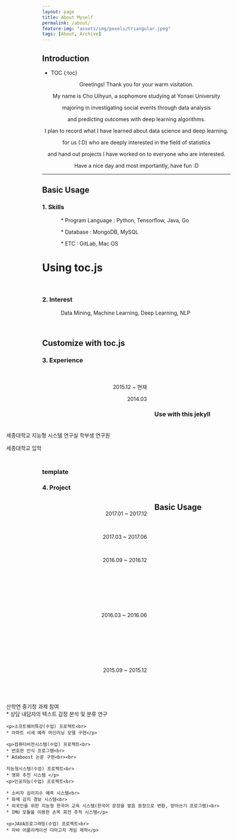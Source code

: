 ```yaml
---
layout: page
title: About Myself
permalink: /about/
feature-img: "assets/img/pexels/triangular.jpeg"
tags: [About, Archive]
---
```


<style>
.text{text-indent: 50px;}
#jb-sidebar{width: 260px;padding: 20px;margin-bottom: 10px;float: left;border: 0px;text-align: right;}
#jb-content{width: 580px;padding: 20px;margin-bottom: 10px;float: right;border: 0px;}
@media ( min-width: 481px )
{
  #jb-sidebar { width: 260px; float: left; }
  #jb-content { width: 580px; float: right; }
}
</style>

## Introduction <!--more-->
* TOC
{:toc}

<center>

<p></p>

<p>Greetings! Thank you for your warm visitation.</p>

<p>My name is Cho Uihyun, a sophomore studying at Yonsei University</p>

<p>majoring in investigating social events through data analysis</p>

<p>and predicting outcomes with deep learning algorithms.</p>

<p>I plan to record what I have learned about data science and deep learning.</p>

<p>for us (:D) who are deeply interested in the field of statistics</p>

<p>and hand out projects I have worked on to everyone who are interested.</p>

<p>Have a nice day and most importantly, have fun :D</p>

</center>

---------------------------
## Basic Usage

<h3>1. Skills</h3>

 <p class="text"> * Program Language : Python, Tensorflow, Java, Go</p>

 <p class="text"> * Database : MongoDB, MySQL</p>

 <p class="text"> * ETC : GitLab, Mac OS</p>

# Using toc.js

<br>
<h3>2. Interest</h3>


   <p class="text"> Data Mining, Machine Learning, Deep Learning, NLP </p>

<br>

## Customize with toc.js

<h3>3. Experience</h3>

<div id="jb-sidebar">
	<p>2015.12 ~ 현재</p>
    <p>2014.03</p>
</div>

<div id="jb-content">
    <p>세종대학교 지능형 시스템 연구실 학부생 연구원</p>
    <p>세종대학교 입학</p>
</div>

<br><br><br><br><br>

### Use with this jekyll template

<h3>4. Project</h3>
<div id="jb-sidebar">
	<p>2017.01 ~ 2017.12</p>
	<br>
    <p>2017.03 ~ 2017.06</p>
    <br>
    <p>2016.09 ~ 2016.12</p>
    <br><br><br><br><br><br>
    <p>2016.03 ~ 2016.06</p>
    <br><br><br><br><br><br>
    <p>2015.09 ~ 2015.12</p>
</div>

## Basic Usage

<div id="jb-content">
    <p>산학연 중기청 과제 참여<br>
	* 상담 내담자의 텍스트 감정 분석 및 분류 연구</p>

    <p>소프트웨어특강(수업) 프로젝트<br>
    * 아파트 시세 예측 머신러닝 모델 구현</p>

    <p>컴퓨터비전시스템(수업) 프로젝트<br>
    * 번호판 인식 프로그램<br>
    * Adaboost 논문 구현<br><br>

    지능형시스템(수업) 프로젝트<br>
    * 영화 추천 시스템 </p>
    <p>인공지능(수업) 프로젝트<br>

    * 소비자 심리지수 예측 시스템<br>
    * 화재 감지 경보 시스템<br>
    * 외국인을 위한 지능형 한국어 교육 시스템(한국어 문장을 발음 문장으로 변환, 받아쓰기 프로그램)<br>
    * IMU 모듈을 이용한 손목 회전 추적 시스템</p>

    <p>JAVA프로그래밍(수업) 프로젝트<br>
    * 자바 어플리케이션 다마고치 게임 제작</p>
</div>

